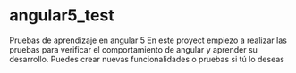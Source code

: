 # angular5_test
Pruebas de aprendizaje en angular 5
En este proyect empiezo a realizar las pruebas para verificar el comportamiento de angular y aprender su desarrollo. 
Puedes crear nuevas  funcionalidades o pruebas si tú lo deseas
